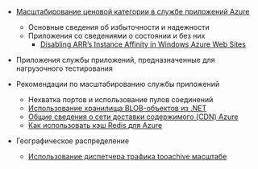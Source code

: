 * [Масштабирование ценовой категории в службе приложений Azure](../articles/app-service-web/web-sites-scale.md)
  
  * Основные сведения об избыточности и надежности
  * Приложения со сведениями о состоянии и без них
    * [Disabling ARR’s Instance Affinity in Windows Azure Web Sites](https://azure.microsoft.com/blog/disabling-arrs-instance-affinity-in-windows-azure-web-sites/)
* Приложения службы приложений, предназначенные для нагрузочного тестирования   
* Рекомендации по масштабированию службы приложений
  
  * Нехватка портов и использование пулов соединений
  * [Использование хранилища BLOB-объектов из .NET](../articles/storage/blobs/storage-dotnet-how-to-use-blobs.md)
  * [Общие сведения о сети доставки содержимого (CDN) Azure](../articles/cdn/cdn-overview.md)
  * [Как использовать кэш Redis для Azure](../articles/redis-cache/cache-dotnet-how-to-use-azure-redis-cache.md)
* Географическое распределение
  
  * [Использование диспетчера трафика tooachive масштабе](../articles/traffic-manager/traffic-manager-overview.md)

